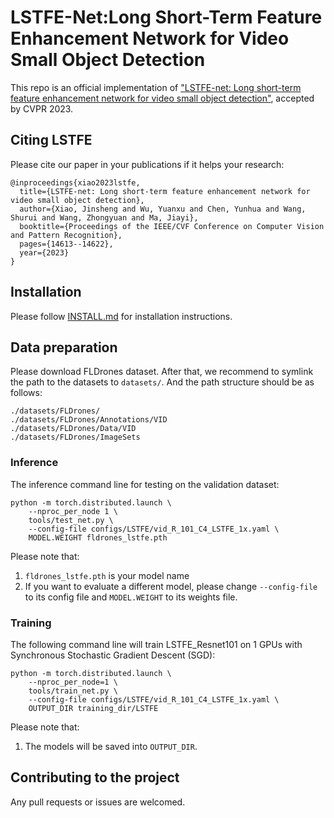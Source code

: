 # LSTFE-Net:Long Short-Term Feature Enhancement Network for Video Small Object Detection
This repo is an official implementation of ["LSTFE-net: Long short-term feature enhancement network for video small object detection"](http://openaccess.thecvf.com/content/CVPR2023/papers/Xiao_LSTFE-NetLong_Short-Term_Feature_Enhancement_Network_for_Video_Small_Object_Detection_CVPR_2023_paper.pdf), accepted by CVPR 2023. 

## Citing LSTFE
Please cite our paper in your publications if it helps your research:
```
@inproceedings{xiao2023lstfe,
  title={LSTFE-net: Long short-term feature enhancement network for video small object detection},
  author={Xiao, Jinsheng and Wu, Yuanxu and Chen, Yunhua and Wang, Shurui and Wang, Zhongyuan and Ma, Jiayi},
  booktitle={Proceedings of the IEEE/CVF Conference on Computer Vision and Pattern Recognition},
  pages={14613--14622},
  year={2023}
}
```
## Installation

Please follow [INSTALL.md](INSTALL.md) for installation instructions.


## Data preparation

Please download FLDrones dataset. After that, we recommend to symlink the path to the datasets to `datasets/`. And the path structure should be as follows:

    ./datasets/FLDrones/
    ./datasets/FLDrones/Annotations/VID
    ./datasets/FLDrones/Data/VID
    ./datasets/FLDrones/ImageSets

### Inference

The inference command line for testing on the validation dataset:

    python -m torch.distributed.launch \
        --nproc_per_node 1 \
        tools/test_net.py \
        --config-file configs/LSTFE/vid_R_101_C4_LSTFE_1x.yaml \
        MODEL.WEIGHT fldrones_lstfe.pth 
        
Please note that:
1) `fldrones_lstfe.pth` is your model name
2) If you want to evaluate a different model, please change `--config-file` to its config file and `MODEL.WEIGHT` to its weights file.

### Training

The following command line will train LSTFE_Resnet101 on 1 GPUs with Synchronous Stochastic Gradient Descent (SGD):

    python -m torch.distributed.launch \
        --nproc_per_node=1 \
        tools/train_net.py \
        --config-file configs/LSTFE/vid_R_101_C4_LSTFE_1x.yaml \
        OUTPUT_DIR training_dir/LSTFE
        
Please note that:
1) The models will be saved into `OUTPUT_DIR`.

## Contributing to the project
Any pull requests or issues are welcomed.